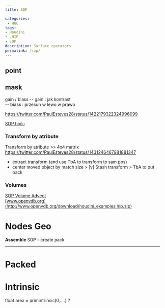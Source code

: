 ```yaml
---
title: SOP

categories:
 - HOU
tags:
- Houdini
- .HIP
- SOP
description: Surface operators
permalink: /sop/
---
```


## point

## mask
gain / biass
-- gain : jak kontrast  
-- biass : przesun w lewo w prawo




https://twitter.com/PaulEsteves28/status/1422179322324996099



[SOP.hiplc](/src/hip/SOP.hiplc)  


### Transform by atribute

Transform by atribute  >> 4x4 matrix https://twitter.com/PaulEsteves28/status/1431246467981881347
- extract transform (and use TbA to transform  to sam pos)   
- center  moved object by match size > [v] Stash transform  > TbA to put back

### Volumes

[SOP Volume Advect](/src/hip/SOP_VolAdvectTrails.hiplc)  
[www.openvdb.org](http://www.openvdb.org/download/houdini_examples.hip.zip)  


# Nodes Geo

**Assemble** SOP - create pack  
****


# Packed

# Intrinsic

float area = primintrinsic(0,....) ?
